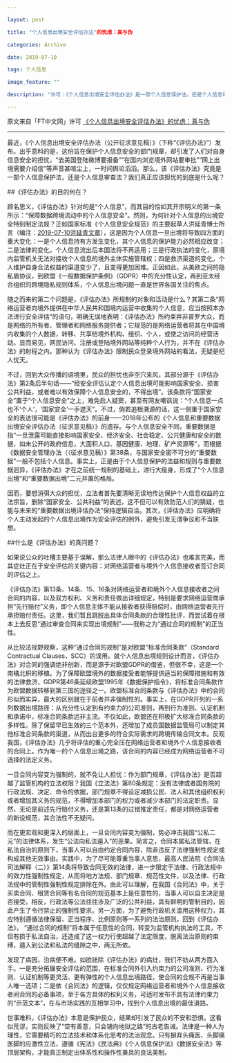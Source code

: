 ```yaml
---

layout: post

title: "个人信息出境安全评估办法"的忧虑：真与伪

categories: Archive

date: 2019-07-10

tags: 个人信息

image_feature: ""

description: "许可：《个人信息出境安全评估办法》是一部个人信息保护法，还是个人信息审查法？真正应该担忧的到底是什么？"

---
```

原文来自「FT中文网」许可
[《个人信息出境安全评估办法》的忧虑：真与伪](http://www.ftchinese.com/story/001083551?full=y)

---
最近，《个人信息出境安全评估办法（公开征求意见稿）》（下称“《评估办法》”）发布。出乎意料的是，这份旨在保护个人信息安全的部门规章，却引发了人们对自身信息安全的担忧，“去美国登陆微博要报备”“在国内浏览境外网站要审批”“网上出境需要介绍信”等声音甚喧尘上，一时间舆论滔滔。那么，该《评估办法》究竟是一部个人信息保护法，还是个人信息审查法？我们真正应该担忧的到底是什么呢？

##《评估办法》的目的何在？

顾名思义，《评估办法》针对的是“个人信息”，而其目的恰如其开宗明义的第一条所示：“保障数据跨境流动中的个人信息安全”。然则，为何针对个人信息的出境安全特别制定法规？正如国家标准《个人信息安全规范》的主要起草人洪延青博士所言（编注：[2019-07-10洪延青文章](https://mp.weixin.qq.com/s/p6KUwytdEt7jgm7I2grptw)），这是因为个人信息一旦出境将导致四方面的重大变化：一是个人信息持有方发生变化，其个人信息的保护能力必然相应改变；二是法律的变化，个人信息流出后本国法将不再适用；三是行政执法的变化，原境内监管机关无法对接收个人信息的境外主体实施管辖权；四是救济渠道的变化，个人维护自身合法权益的渠道变少了，且变得更加困难。正因如此，从美欧之间的隐私盾协议，到欧盟《一般数据保护条例》（GDPR）中的充分性认定，再到亚太经合组织的跨境隐私规则体系，个人信息出境问题一直是世界各国关注的焦点。

随之而来的第二个问题是，《评估办法》所规制的对象和活动是什么？其第二条“网络运营者向境外提供在中华人民共和国境内运营中收集的个人信息，应当按照本办法进行安全评估”的语句，明确无误地表明：《评估办法》所约束并非普罗大众，而是网络的所有者、管理者和网络服务提供者；它规范的是网络运营者将其在中国境内收集的个人数据，转移、共享给境外机构、组织、个人，或使之访问的经营活动。显而易见，网民访问、注册或登陆境外网站等纯粹个人行为，并不在《评估办法》的射程之内。那种认为《评估办法》限制民众登录境外网站的看法，无疑是杞人忧天。

不过，回到大众传播的语境里，民众的担忧也非空穴来风，其部分源于《评估办法》第2条后半句话——“经安全评估认定个人信息出境可能影响国家安全、损害公共利益，或者难以有效保障个人信息安全的，不得出境”。该条款将“国家安全”置于“个人信息安全”之上，难免启人疑窦，甚至有网友嘲讽说：“个人信息一点也不‘个人’，‘国家安全’一手遮天”。不过，倘若追根溯源的话，这一侧重于国家安全的表达很可能是《评估办法》的前身——2018年公布的《个人信息和重要数据出境安全评估办法（征求意见稿）》的遗存。与个人信息安全不同，重要数据是指“一旦泄露可能直接影响国家安全、经济安全、社会稳定、公共健康和安全的数据，如未公开的政府信息，大面积人口、基因健康、地理、矿产资源等”，而根据《数据安全管理办法（（征求意见稿）》第38条，与国家安全密不可分的“重要数据”一般不包括个人信息。事实上，正是由于个人信息保护的法益和规则与重要数据迥异，《评估办法》才在之前统一规制的基础上，进行大瘦身，形成了“个人信息出境”和“重要数据出境”二元并置的格局。

因而，要想消弭大众的担忧，立法者首先要清晰无误地传达保护个人信息权益的立法宗旨，删除“国家安全、公共利益”的表述，这不但可以有效防范人们的猜疑，也能与未来的“重要数据出境评估办法”保持逻辑自洽。其次，《评估办法》应明确将个人主动发起的个人信息出境作为安全评估的例外，避免引发无谓争议和不当联想。

##什么是《评估办法》的真问题？

如果说公众的吐槽主要基于误解，那么法律人眼中的《评估办法》也难言完美，而其症灶正在于安全评估的关键内容：对网络运营者与境外个人信息接收者签订合同的评估之上。

《评估办法》第13条、14条、15、16条对网络运营者和境外个人信息接收者之间合同的内容，以及双方权利、义务和责任做出详细规定，特别是要求网络运营商承担“先行赔付”义务，即个人信息主体不能从接收者获得赔偿时，由网络运营者先行承担赔付责任。这里，我们暂且跳脱出具体合同条款的合理性批评，而尝试着在根本上去反思“通过审查合同来实现出境规制”——我称之为“通过合同的规制”的正当性。

从比较法视野观察，这种“通过合同的规制”是对欧盟“标准合同条款”（Standard Contractual Clauses，SCC）的误用。就个人信息出境规则设计而言，《评估办法》对合同的强调绝非创新，而是源于对欧盟GDPR的借鉴，但很不幸，这是一个南橘北枳的移植。为了保障欧盟境外的数据接受者能够提供适当的保障措施和有效的法律救济，GDPR第46条延续欧盟1995年《数据保护指令》，将标准合同条款作为欧盟数据转移到第三国的途径之一。欧盟标准合同条款与《评估办法》中的合同形似而实异，最大的区别就在于前者并非强制性的。事实上，在GDPR开列的一系列数据出境路径：从充分性认定到有约束力的公司准则，再到行为准则、认证机制和承诺中，标准合同条款远非主流。不仅如此，欧盟还在积极扩大标准合同条款的多样性。除了保留早已生效的三个范本外，还增加了成员国数据监管局可以制定其他标准合同条款的渠道，从而出台更多的符合实际需求的跨境传输合同文本。反观我国，《评估办法》几乎将评估的重心完全压在网络运营者和境外个人信息接收者的合同上。作为唯一的个人信息出境之路，该合同的内容已经成为网络运营者不可选择的法定义务。

一旦合同内容变为强制的，就不免让人担忧：作为部门规章，《评估办法》是否超越了监管机构的立法权限？我国《立法法》第80条规定：没有法律或者国务院的行政法规、决定、命令的依据，部门规章不得设定减损公民、法人和其他组织权利或者增加其义务的规范，不得增加本部门的权力或者减少本部门的法定职责。显然，无论是前述先行赔付义务，还是第13条的过错推定责任，都是对网络运营者的新设规范，其合法性不无疑问。

而在更宏观和更深入的层面上，一旦合同内容变为强制，势必冲击我国“公私二元”的法律体系，发生“公法向私法遁入”的恶果。简言之，合同本属私法管辖，在私法自治的原则下，当事人可以自由约定合同内容，除非违反了法律强制性规定或构成其他无效事由。实践中，为了尽可能尊重当事人意思，最高人民法院《合同法司法解释（二）》第14条将导致合同无效的法律，进一步限定于法律、行政法规中的效力性强制性规定，从而将地方法规、部门规章、规范性文件，以及法律、行政法规中的管制性强制性规定排除在外。由此可以理解，在我国《合同法》中，关于买卖合同、租赁合同等有名合同的规范基本上是任意性的，当事人可以自主决定是否接受。相反，行政法等公法往往涉及广泛的公共利益，具有鲜明的管制目的，因此产生了令行禁止的强制性要求。另一方面，为了避免行政机关滥用这种权力，其应特别遵循法律保留、正当程序、比例原则等一系列的法治原则。回到《评估办法》， “通过合同的规制”将本属于任意性的合同，转变为监管机构执法的工具，不但有损于私法自治，还造成了这一权力行使超越了法定限度，脱离法治原则的束缚，遁入到公法和私法的缝隙之中，两无所依。

发现了病因，治病便不难。如欲祛除《评估办法》的病灶，我们不妨从两方面入手。一是充分拓展安全评估的范围，在标准合同外引入约束力的公司准则、行为准则、认证机制等更灵活、更有弹性的个人信息出境路径，使合同的合规不再是当事人唯一选项；二是依《合同法》的逻辑，仅仅规定网络运营者和境外个人信息接收者间合同的必备事项，至于各方具体的权利义务，可适时发布不具有法律约束力的“示范文本”，在与市场实践的互相学习中，找到个人信息出境的最佳道路。

世事难料，《评估办法》本意是保护民众，结果却引发了民众的不安和恐惧。这看似荒谬，实则反映了“空有善意，只会铺向地狱之路”的古老告诫。法律是一种人为理性，它需要精巧的立法技术和体系化思考的法治观念。只有摒弃头痛医、头脚痛医脚的应激性立法，遵循《宪法》《民法典》《个人信息保护法》《数据安全法》等顶层架构，才能真正制定出体系性和操作性兼具的良法美制。
